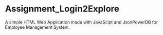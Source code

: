 # Assignment_Login2Explore
A simple HTML Web Application made with JavaScipt and JsonPowerDB for Employee Management System.
